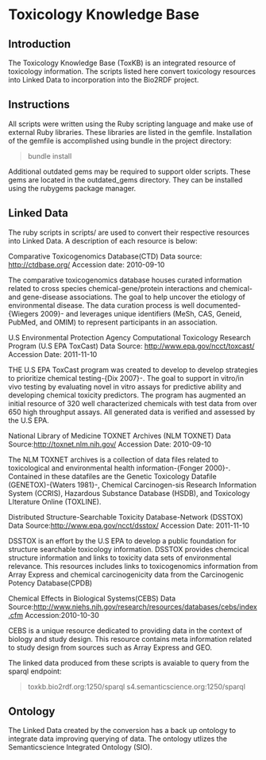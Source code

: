 Toxicology Knowledge Base
=========================

Introduction
------------

The Toxicology Knowledge Base (ToxKB) is an integrated resource of toxicology
information. The scripts listed here convert toxicology resources into Linked
Data to incorporation into the Bio2RDF project.

Instructions
------------

All scripts were written using the Ruby scripting language and make use of
external Ruby libraries. These libraries are listed in the gemfile. Installation
of the gemfile is accomplished using bundle in the project directory:

> bundle install

Additional outdated gems may be required to support older scripts. These gems
are located in the outdated_gems directory. They can be installed using the
rubygems package manager.

Linked Data
------------
The ruby scripts in scripts/ are used to convert their respective resources into
Linked Data. A description of each resource is below:

Comparative Toxicogenomics Database(CTD)
Data source: http://ctdbase.org/ 
Accession date: 2010-09-10

The comparative toxicogenomics database houses curated information related to
cross species chemical-gene/protein interactions and chemical- and gene-disease
associations. The goal to help uncover the etiology of environmental disease.
The data curation process is well documented-{Wiegers 2009}- and leverages
unique identifiers (MeSh, CAS, Geneid, PubMed, and OMIM) to represent
participants in an association.

U.S Environmental Protection Agency Computational Toxicology Research Program
(U.S EPA ToxCast)
Data Source: http://www.epa.gov/ncct/toxcast/
Accession Date: 2011-11-10

THE U.S EPA ToxCast program was created to develop to develop strategies to
prioritize chemical testing-{Dix 2007}-. The goal to support in vitro/in vivo
testing by evaluating novel in vitro assays for predictive ability and
developing chemical toxicity predictors. The program has augmented an initial
resource of 320 well characterized chemicals  with test data from over 650 high
throughput assays. All generated data is verified and assessed by the U.S EPA.

National Library of Medicine TOXNET Archives (NLM TOXNET)
Data Source:http://toxnet.nlm.nih.gov/
Accession Date: 2010-09-10

The NLM TOXNET archives is a collection of data files related to toxicological
and environmental health information-{Fonger 2000}-. Contained in these
datafiles are the Genetic Toxicology Datafile (GENETOX)-{Waters 1981}-, Chemical
Carcinogen-sis Research Information System (CCRIS),  Hazardous Substance
Database (HSDB),  and Toxicology LIterature Online (TOXLINE).

Distributed Structure-Searchable Toxicity Database-Network (DSSTOX)
Data Source:http://www.epa.gov/ncct/dsstox/
Accession Date: 2011-11-10

DSSTOX is an effort by the U.S EPA to develop a public foundation for structure
searchable toxicology information. DSSTOX provides chemcical structure
information and links to toxicity data sets of environmental relevance. This
resources includes links to toxicogenomics information from Array Express and
chemical carcinogenicity data from the Carcinogenic Potency Database(CPDB)

Chemical Effects in Biological Systems(CEBS)
Data Source:http://www.niehs.nih.gov/research/resources/databases/cebs/index.cfm
Accession:2010-10-30

CEBS is a unique resource dedicated to providing data in the context of biology
and study design. This resource contains meta information related to study
design from sources such as Array Express and GEO.

The linked data produced from these scripts is avaiable to query
from the sparql endpoint: 
  
  >toxkb.bio2rdf.org:1250/sparql
  >s4.semanticscience.org:1250/sparql

Ontology
--------
The Linked Data created by the conversion has a back up ontology to integrate
data improving querying of data. The ontology utlizes the Semanticscience
Integrated Ontology (SIO).
